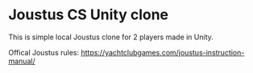# Joustus CS Unity clone 

This is simple local Joustus clone for 2 players made in Unity.

Offical Joustus rules: https://yachtclubgames.com/joustus-instruction-manual/
